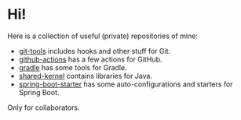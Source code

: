 # Hi!

Here is a collection of useful (private) repositories of mine:

- [git-tools](https://github.com/Phlegethon90/git-tools) includes hooks and other stuff for Git.
- [github-actions](https://github.com/Phlegethon90/github-actions) has a few actions for GitHub.
- [gradle](https://github.com/Phlegethon90/gradle) has some tools for Gradle.
- [shared-kernel](https://github.com/Phlegethon90/shared-kernel) contains libraries for Java.
- [spring-boot-starter](https://github.com/Phlegethon90/spring-boot-starter) has some auto-configurations and starters for Spring Boot.

Only for collaborators.
